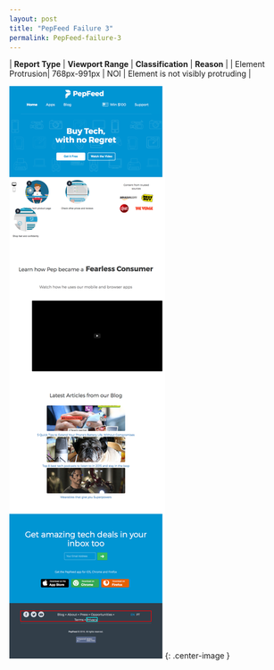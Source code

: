 ```yaml
---
layout: post
title: "PepFeed Failure 3"
permalink: PepFeed-failure-3
---
```

| **Report Type** | **Viewport Range** | **Classification** | **Reason** |
| Element Protrusion| 768px-991px | NOI | Element is not visibly protruding | 

![Screenshot of the fault](assets/images/PepFeed/fault3/overflow-Width879.png){: .center-image }